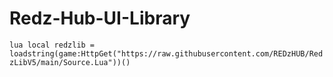 # Redz-Hub-UI-Library

```lua local redzlib = loadstring(game:HttpGet("https://raw.githubusercontent.com/REDzHUB/RedzLibV5/main/Source.Lua"))()```
